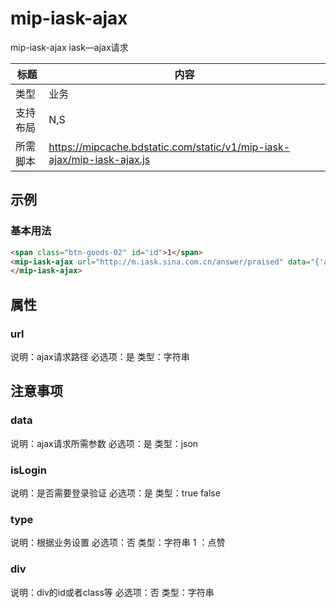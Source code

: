 # mip-iask-ajax

mip-iask-ajax iask—ajax请求

标题|内容
----|----
类型|业务
支持布局|N,S|
所需脚本|https://mipcache.bdstatic.com/static/v1/mip-iask-ajax/mip-iask-ajax.js

## 示例

### 基本用法
```html
<span class="btn-goods-02" id="id">1</span>
<mip-iask-ajax url="http://m.iask.sina.com.cn/answer/praised" data="{'answerId' : 'id'}" isLogin="true" click="id" type="1" div="#id" >
</mip-iask-ajax>
```

## 属性

### url

说明：ajax请求路径
必选项：是
类型：字符串
## 注意事项

### data

说明：ajax请求所需参数
必选项：是
类型：json

### isLogin

说明：是否需要登录验证
必选项：是
类型：true false

### type

说明：根据业务设置
必选项：否
类型：字符串  1 ：点赞

### div

说明：div的id或者class等
必选项：否
类型：字符串
